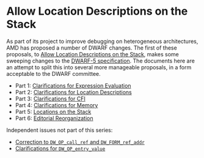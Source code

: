 # Allow Location Descriptions on the Stack

As part of its project to improve debugging on heterogeneous architectures,
AMD has proposed a number of DWARF changes. The first of these proposals,
to [Allow Location Descriptions on the Stack][amd],
makes some sweeping changes to the [DWARF-5 specification][dwarf5].
The documents here are an attempt to split this into several
more manageable proposals, in a form acceptable to the DWARF committee.

* Part 1: [Clarifications for Expression Evaluation](001-clarifications-eval.txt)
* Part 2: [Clarifications for Location Descriptions](002-clarifications-loc.txt)
* Part 3: [Clarifications for CFI](003-clarifications-cfi.txt)
* Part 4: [Clarifications for Memory](004-clarifications-mem.txt)
* Part 5: [Locations on the Stack](005-locations-on-stack.txt)
* Part 6: [Editorial Reorganization](006-editorial.txt)

Independent issues not part of this series:

* [Correction to `DW_OP_call_ref` and `DW_FORM_ref_addr`](call-ref.txt)
* [Clarifications for `DW_OP_entry_value`](entry-value.txt)

[amd]: https://llvm.org/docs/AMDGPUDwarfExtensionAllowLocationDescriptionOnTheDwarfExpressionStack/AMDGPUDwarfExtensionAllowLocationDescriptionOnTheDwarfExpressionStack.html#a-2-general-description
[dwarf5]: https://dwarfstd.org/Dwarf5Std.php
